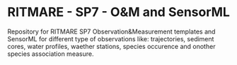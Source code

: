 RITMARE - SP7 - O&M and SensorML
=====

Repository for RITMARE SP7 Observation&Measurement templates and SensorML for different type of observations like: trajectories, sediment cores, water profiles, waether stations, species occurence and onother species association measure.

